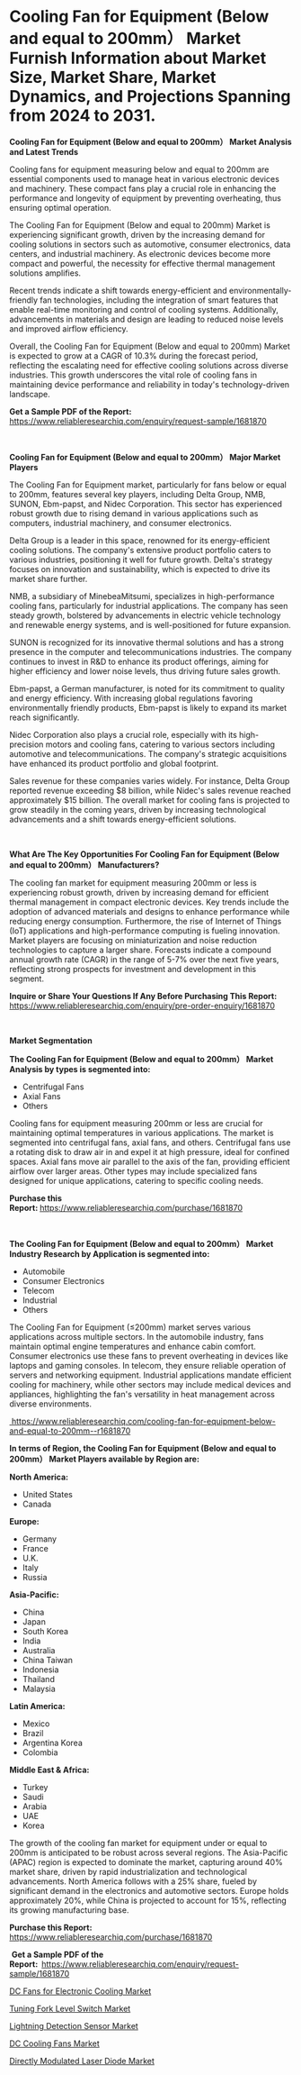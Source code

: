 <p><h1>Cooling Fan for Equipment (Below and equal to 200mm） Market Furnish Information about Market Size, Market Share, Market Dynamics, and Projections Spanning from 2024 to 2031.</h1></p><p><strong>Cooling Fan for Equipment (Below and equal to 200mm） Market Analysis and Latest Trends</strong></p>
<p><p>Cooling fans for equipment measuring below and equal to 200mm are essential components used to manage heat in various electronic devices and machinery. These compact fans play a crucial role in enhancing the performance and longevity of equipment by preventing overheating, thus ensuring optimal operation. </p><p>The Cooling Fan for Equipment (Below and equal to 200mm) Market is experiencing significant growth, driven by the increasing demand for cooling solutions in sectors such as automotive, consumer electronics, data centers, and industrial machinery. As electronic devices become more compact and powerful, the necessity for effective thermal management solutions amplifies. </p><p>Recent trends indicate a shift towards energy-efficient and environmentally-friendly fan technologies, including the integration of smart features that enable real-time monitoring and control of cooling systems. Additionally, advancements in materials and design are leading to reduced noise levels and improved airflow efficiency. </p><p>Overall, the Cooling Fan for Equipment (Below and equal to 200mm) Market is expected to grow at a CAGR of 10.3% during the forecast period, reflecting the escalating need for effective cooling solutions across diverse industries. This growth underscores the vital role of cooling fans in maintaining device performance and reliability in today's technology-driven landscape.</p></p>
<p><strong>Get a Sample PDF of the Report:&nbsp;</strong> <a href="https://www.reliableresearchiq.com/enquiry/request-sample/1681870?utm_campaign=100&utm_medium=2&utm_source=Github&utm_content=ia&utm_term=01102024&utm_id=cooling-fan-for-equipment-below-and-equal-to-200mm">https://www.reliableresearchiq.com/enquiry/request-sample/1681870</a></p>
<p>&nbsp;</p>
<p><strong>Cooling Fan for Equipment (Below and equal to 200mm） Major Market Players</strong></p>
<p><p>The Cooling Fan for Equipment market, particularly for fans below or equal to 200mm, features several key players, including Delta Group, NMB, SUNON, Ebm-papst, and Nidec Corporation. This sector has experienced robust growth due to rising demand in various applications such as computers, industrial machinery, and consumer electronics.</p><p>Delta Group is a leader in this space, renowned for its energy-efficient cooling solutions. The company's extensive product portfolio caters to various industries, positioning it well for future growth. Delta's strategy focuses on innovation and sustainability, which is expected to drive its market share further.</p><p>NMB, a subsidiary of MinebeaMitsumi, specializes in high-performance cooling fans, particularly for industrial applications. The company has seen steady growth, bolstered by advancements in electric vehicle technology and renewable energy systems, and is well-positioned for future expansion.</p><p>SUNON is recognized for its innovative thermal solutions and has a strong presence in the computer and telecommunications industries. The company continues to invest in R&D to enhance its product offerings, aiming for higher efficiency and lower noise levels, thus driving future sales growth.</p><p>Ebm-papst, a German manufacturer, is noted for its commitment to quality and energy efficiency. With increasing global regulations favoring environmentally friendly products, Ebm-papst is likely to expand its market reach significantly.</p><p>Nidec Corporation also plays a crucial role, especially with its high-precision motors and cooling fans, catering to various sectors including automotive and telecommunications. The company's strategic acquisitions have enhanced its product portfolio and global footprint.</p><p>Sales revenue for these companies varies widely. For instance, Delta Group reported revenue exceeding $8 billion, while Nidec's sales revenue reached approximately $15 billion. The overall market for cooling fans is projected to grow steadily in the coming years, driven by increasing technological advancements and a shift towards energy-efficient solutions.</p></p>
<p>&nbsp;</p>
<p><strong>What Are The Key Opportunities For Cooling Fan for Equipment (Below and equal to 200mm） Manufacturers?</strong></p>
<p><p>The cooling fan market for equipment measuring 200mm or less is experiencing robust growth, driven by increasing demand for efficient thermal management in compact electronic devices. Key trends include the adoption of advanced materials and designs to enhance performance while reducing energy consumption. Furthermore, the rise of Internet of Things (IoT) applications and high-performance computing is fueling innovation. Market players are focusing on miniaturization and noise reduction technologies to capture a larger share. Forecasts indicate a compound annual growth rate (CAGR) in the range of 5-7% over the next five years, reflecting strong prospects for investment and development in this segment.</p></p>
<p><strong>Inquire or Share Your Questions If Any Before Purchasing This Report:</strong> <a href="https://www.reliableresearchiq.com/enquiry/pre-order-enquiry/1681870?utm_campaign=100&utm_medium=2&utm_source=Github&utm_content=ia&utm_term=01102024&utm_id=cooling-fan-for-equipment-below-and-equal-to-200mm">https://www.reliableresearchiq.com/enquiry/pre-order-enquiry/1681870</a></p>
<p>&nbsp;</p>
<p><strong>Market Segmentation</strong></p>
<p><strong>The Cooling Fan for Equipment (Below and equal to 200mm） Market Analysis by types is segmented into:</strong></p>
<p><ul><li>Centrifugal Fans</li><li>Axial Fans</li><li>Others</li></ul></p>
<p><p>Cooling fans for equipment measuring 200mm or less are crucial for maintaining optimal temperatures in various applications. The market is segmented into centrifugal fans, axial fans, and others. Centrifugal fans use a rotating disk to draw air in and expel it at high pressure, ideal for confined spaces. Axial fans move air parallel to the axis of the fan, providing efficient airflow over larger areas. Other types may include specialized fans designed for unique applications, catering to specific cooling needs.</p></p>
<p><strong>Purchase this Report:&nbsp;</strong><a href="https://www.reliableresearchiq.com/purchase/1681870?utm_campaign=100&utm_medium=2&utm_source=Github&utm_content=ia&utm_term=01102024&utm_id=cooling-fan-for-equipment-below-and-equal-to-200mm">https://www.reliableresearchiq.com/purchase/1681870</a></p>
<p>&nbsp;</p>
<p><strong>The Cooling Fan for Equipment (Below and equal to 200mm） Market Industry Research by Application is segmented into:</strong></p>
<p><ul><li>Automobile</li><li>Consumer Electronics</li><li>Telecom</li><li>Industrial</li><li>Others</li></ul></p>
<p><p>The Cooling Fan for Equipment (≤200mm) market serves various applications across multiple sectors. In the automobile industry, fans maintain optimal engine temperatures and enhance cabin comfort. Consumer electronics use these fans to prevent overheating in devices like laptops and gaming consoles. In telecom, they ensure reliable operation of servers and networking equipment. Industrial applications mandate efficient cooling for machinery, while other sectors may include medical devices and appliances, highlighting the fan's versatility in heat management across diverse environments.</p></p>
<p><a href="https://www.reliableresearchiq.com/cooling-fan-for-equipment-below-and-equal-to-200mm--r1681870?utm_campaign=100&utm_medium=2&utm_source=Github&utm_content=ia&utm_term=01102024&utm_id=cooling-fan-for-equipment-below-and-equal-to-200mm">&nbsp;https://www.reliableresearchiq.com/cooling-fan-for-equipment-below-and-equal-to-200mm--r1681870</a></p>
<p><strong>In terms of Region, the Cooling Fan for Equipment (Below and equal to 200mm） Market Players available by Region are:</strong></p>
<p>
    <p> <strong> North America: </strong>
        <ul>
            <li>United States</li>
            <li>Canada</li>
        </ul>
        </p> 
    <p> <strong> Europe: </strong>
        <ul>
            <li>Germany</li>
            <li>France</li>
            <li>U.K.</li>
            <li>Italy</li>
            <li>Russia</li>
        </ul>
        </p> 
    <p> <strong> Asia-Pacific: </strong>
        <ul>
            <li>China</li>
            <li>Japan</li>
            <li>South Korea</li>
            <li>India</li>
            <li>Australia</li>
            <li>China Taiwan</li>
            <li>Indonesia</li>
            <li>Thailand</li>
            <li>Malaysia</li>
        </ul>
        </p> 
    <p> <strong> Latin America: </strong>
        <ul>
            <li>Mexico</li>
            <li>Brazil</li>
            <li>Argentina Korea</li>
            <li>Colombia</li>
        </ul>
        </p> 
    <p> <strong> Middle East & Africa: </strong>
        <ul>
            <li>Turkey</li>
            <li>Saudi</li>
            <li>Arabia</li>
            <li>UAE</li>
            <li>Korea</li>
        </ul>
    </p>
    </p>
<p><p>The growth of the cooling fan market for equipment under or equal to 200mm is anticipated to be robust across several regions. The Asia-Pacific (APAC) region is expected to dominate the market, capturing around 40% market share, driven by rapid industrialization and technological advancements. North America follows with a 25% share, fueled by significant demand in the electronics and automotive sectors. Europe holds approximately 20%, while China is projected to account for 15%, reflecting its growing manufacturing base.</p></p>
<p><strong>Purchase this Report: </strong><a href="https://www.reliableresearchiq.com/purchase/1681870?utm_campaign=100&utm_medium=2&utm_source=Github&utm_content=ia&utm_term=01102024&utm_id=cooling-fan-for-equipment-below-and-equal-to-200mm">https://www.reliableresearchiq.com/purchase/1681870</a></p>
<p>&nbsp;<strong>Get a Sample PDF of the Report:&nbsp;&nbsp;</strong><a href="https://www.reliableresearchiq.com/enquiry/request-sample/1681870?utm_campaign=100&utm_medium=2&utm_source=Github&utm_content=ia&utm_term=01102024&utm_id=cooling-fan-for-equipment-below-and-equal-to-200mm">https://www.reliableresearchiq.com/enquiry/request-sample/1681870</a></p>
<p><strong></strong></p>
<p><p><a href="https://github.com/WayneGriffin411/Market-Research-Report-List-1/blob/main/dc-fans-for-electronic-cooling-market.md?utm_campaign=100&utm_medium=2&utm_source=Github&utm_content=ia&utm_term=01102024&utm_id=cooling-fan-for-equipment-below-and-equal-to-200mm">DC Fans for Electronic Cooling Market</a></p><p><a href="https://issuu.com/reportprime-2/docs/tuning-fork-level-switch-market-siz_c6e533444f69e5?utm_campaign=100&utm_medium=2&utm_source=Github&utm_content=ia&utm_term=01102024&utm_id=cooling-fan-for-equipment-below-and-equal-to-200mm">Tuning Fork Level Switch Market</a></p><p><a href="https://www.linkedin.com/pulse/lightning-detection-sensor-market-essentials-key-players-16u1f?utm_campaign=100&utm_medium=2&utm_source=Github&utm_content=ia&utm_term=01102024&utm_id=cooling-fan-for-equipment-below-and-equal-to-200mm">Lightning Detection Sensor Market</a></p><p><a href="https://github.com/senabcsa/Market-Research-Report-List-1/blob/main/dc-cooling-fans-market.md?utm_campaign=100&utm_medium=2&utm_source=Github&utm_content=ia&utm_term=01102024&utm_id=cooling-fan-for-equipment-below-and-equal-to-200mm">DC Cooling Fans Market</a></p><p><a href="https://www.linkedin.com/pulse/directly-modulated-laser-diode-market-global-insights-sales-9ze2f?utm_campaign=100&utm_medium=2&utm_source=Github&utm_content=ia&utm_term=01102024&utm_id=cooling-fan-for-equipment-below-and-equal-to-200mm">Directly Modulated Laser Diode Market</a></p></p>